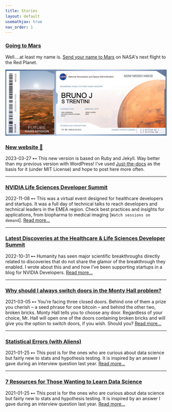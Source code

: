 ```yaml
---
title: Stories
layout: default
usemathjax: true
nav_order: 1
---
```


### [Going to Mars]()
Well....at least my name is. [Send your name to Mars](https://mars.nasa.gov/participate/send-your-name/future) on NASA's next flight to the Red Planet.  

![image](./assets/images/ticket_mars.png)

### [New website 🎉](#)
2023-03-27 ⊷ This new version is based on Ruby and Jekyll. Way better than my previous version with WordPress! I've used [Just-the-docs](https://just-the-docs.github.io/just-the-docs/) as the basis for it (under MIT License) and hope to post here more often.

----
### [NVIDIA Life Sciences Developer Summit](https://www.nvidia.com/en-gb/events/healthcare-dev-ai-summit/)
2022-11-08 ⊷ This was a virtual event designed for healthcare developers and startups. It was a full day of technical talks to reach developers and technical leaders in the EMEA region. Check best practices and insights for applications, from biopharma to medical imaging [```Watch sessions on demand```]. [Read more...](https://www.nvidia.com/en-gb/events/healthcare-dev-ai-summit/) 

----
### [Latest Discoveries at the Healthcare & Life Sciences Developer Summit](https://developer.nvidia.com/blog/latest-discoveries-at-the-healthcare-life-sciences-developer-summit/)
2022-10-31 ⊷ Humanity has seen major scientific breakthroughs directly related to discoveries that do not share the glamor of the breakthrough they enabled. I wrote about this and and how I've been supporting startups in a blog for NVIDIA Developers. [Read more...](https://developer.nvidia.com/blog/latest-discoveries-at-the-healthcare-life-sciences-developer-summit/) 

----
### [Why should I always switch doors in the Monty Hall problem?](/stories/20210304-Monty-hall)
2021-03-05 ⊷ You’re facing three closed doors. Behind one of them a prize you cherish – a seed phrase for one bitcoin – and behind the other two, broken bricks. Monty Hall tells you to choose any door. Regardless of your choice, Mr. Hall will open one of the doors containing broken bricks and will give you the option to switch doors, if you wish. Should you? [Read more...](/stories/20210304-Monty-hall) 

---
### [Statistical Errors (with Aliens)](/stories/20210105-aliens)
2021-01-25 ⊷ This post is for the ones who are curious about data science but fairly new to stats and hypothesis testing. It is inspired by an answer I gave during an interview question last year. [Read more...](/stories/20210105-aliens) 

---
### [7 Resources for Those Wanting to Learn Data Science](/stories/7-resourcers)
2021-01-25 ⊷ This post is for the ones who are curious about data science but fairly new to stats and hypothesis testing. It is inspired by an answer I gave during an interview question last year. [Read more...](/stories/7-resources) 
